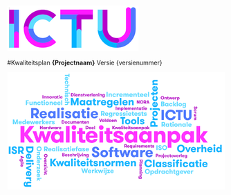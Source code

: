 ![ICTU](../../../Content/Images/ICTU.png "ictu-logo")

#Kwaliteitsplan
**{Projectnaam}**
Versie {versienummer}

![wordcloud](../../../Content/Images/word-cloud.png "word-cloud")
